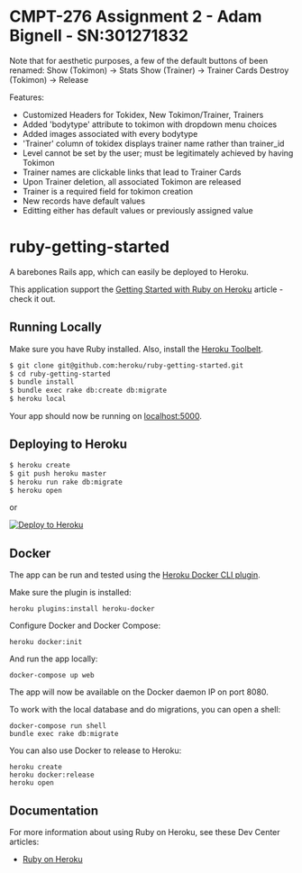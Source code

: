 # CMPT-276 Assignment 2 - Adam Bignell - SN:301271832

Note that for aesthetic purposes, a few of the default buttons of been renamed:
Show (Tokimon) -> Stats
Show (Trainer) -> Trainer Cards
Destroy (Tokimon) -> Release

Features:
  - Customized Headers for Tokidex, New Tokimon/Trainer, Trainers
  - Added 'bodytype' attribute to tokimon with dropdown menu choices
  - Added images associated with every bodytype
  - 'Trainer' column of tokidex displays trainer name rather than trainer_id
  - Level cannot be set by the user; must be legitimately achieved by having Tokimon
  - Trainer names are clickable links that lead to Trainer Cards
  - Upon Trainer deletion, all associated Tokimon are released
  - Trainer is a required field for tokimon creation
  - New records have default values
  - Editting either has default values or previously assigned value

# ruby-getting-started

A barebones Rails app, which can easily be deployed to Heroku.

This application support the [Getting Started with Ruby on Heroku](https://devcenter.heroku.com/articles/getting-started-with-ruby) article - check it out.

## Running Locally

Make sure you have Ruby installed.  Also, install the [Heroku Toolbelt](https://toolbelt.heroku.com/).

```sh
$ git clone git@github.com:heroku/ruby-getting-started.git
$ cd ruby-getting-started
$ bundle install
$ bundle exec rake db:create db:migrate
$ heroku local
```

Your app should now be running on [localhost:5000](http://localhost:5000/).

## Deploying to Heroku

```sh
$ heroku create
$ git push heroku master
$ heroku run rake db:migrate
$ heroku open
```

or

[![Deploy to Heroku](https://www.herokucdn.com/deploy/button.png)](https://heroku.com/deploy)

## Docker

The app can be run and tested using the [Heroku Docker CLI plugin](https://devcenter.heroku.com/articles/introduction-local-development-with-docker).

Make sure the plugin is installed:

    heroku plugins:install heroku-docker

Configure Docker and Docker Compose:

    heroku docker:init

And run the app locally:

    docker-compose up web

The app will now be available on the Docker daemon IP on port 8080.

To work with the local database and do migrations, you can open a shell:

    docker-compose run shell
    bundle exec rake db:migrate

You can also use Docker to release to Heroku:

    heroku create
    heroku docker:release
    heroku open

## Documentation

For more information about using Ruby on Heroku, see these Dev Center articles:

- [Ruby on Heroku](https://devcenter.heroku.com/categories/ruby)
